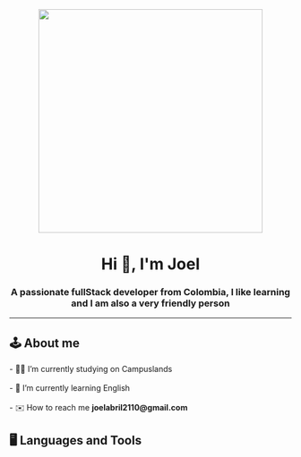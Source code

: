 <div id="header" align="center">
  <img src="https://media.giphy.com/media/ZVik7pBtu9dNS/giphy.gif" width="400">
  <h1 align="center">Hi 👋, I'm Joel</h1>
  <h3 align="center">A passionate fullStack developer from Colombia, I like learning and I am also a very friendly person</h3>
</div>

---
<div>
  <h2>🕹️ About me</h2>
  - 🧑‍🎓 I’m currently studying on Campuslands <br><br>
  - 🌱 I’m currently learning English <br><br>
  - ✉️ How to reach me <strong>joelabril2110@gmail.com</strong>
</div>

<div align="left">
  <h2>🖥️ Languages and Tools</h2>
</div>

<!--
**jogebro/jogebro** is a ✨ _special_ ✨ repository because its `README.md` (this file) appears on your GitHub profile.

Here are some ideas to get you started:

- 🔭 I’m currently working on ...
- 🌱 I’m currently learning ...
- 👯 I’m looking to collaborate on ...
- 🤔 I’m looking for help with ...
- 💬 Ask me about ...
- 📫 How to reach me: ...
- 😄 Pronouns: ...
- ⚡ Fun fact: ...
-->
